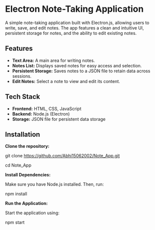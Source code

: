 # Electron Note-Taking Application

A simple note-taking application built with Electron.js, allowing users to write, save, and edit notes. The app features a clean and intuitive UI, persistent storage for notes, and the ability to edit existing notes.

## Features

- **Text Area:** A main area for writing notes.
- **Notes List:** Displays saved notes for easy access and selection.
- **Persistent Storage:** Saves notes to a JSON file to retain data across sessions.
- **Edit Notes:** Select a note to view and edit its content.

## Tech Stack

- **Frontend:** HTML, CSS, JavaScript
- **Backend:** Node.js (Electron)
- **Storage:** JSON file for persistent data storage

## Installation

 **Clone the repository:**

   git clone https://github.com/Abhi15062002/Note_App.git
   
   cd Note_App




**Install Dependencies:**

Make sure you have Node.js installed. Then, run:

npm install



**Run the Application:**

Start the application using:

npm start

